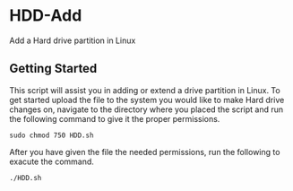 # HDD-Add
Add a Hard drive partition in Linux
## Getting Started
This script will assist you in adding or extend a drive partition in Linux. To get started upload the file to the system you would like to make Hard drive changes on, navigate to the directory where you placed the script and run the following command to give it the proper permissions.

``` sudo chmod 750 HDD.sh ```

After you have given the file the needed permissions,  run the following to exacute the command.

``` ./HDD.sh ```


 
 

